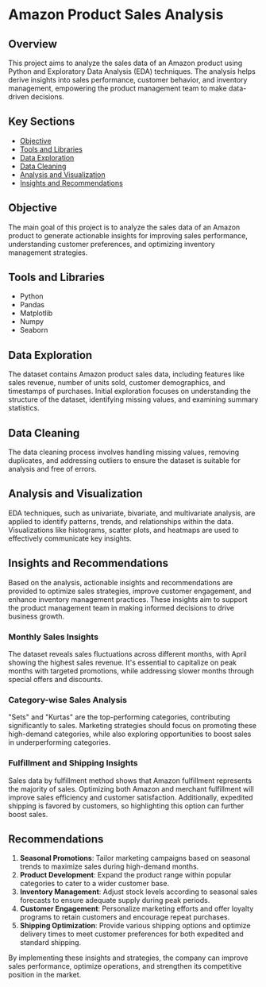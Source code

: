 # Amazon Product Sales Analysis

## Overview

This project aims to analyze the sales data of an Amazon product using Python and Exploratory Data Analysis (EDA) techniques. The analysis helps derive insights into sales performance, customer behavior, and inventory management, empowering the product management team to make data-driven decisions.

## Key Sections

- [Objective](#objective)
- [Tools and Libraries](#tools-and-libraries)
- [Data Exploration](#data-exploration)
- [Data Cleaning](#data-cleaning)
- [Analysis and Visualization](#analysis-and-visualization)
- [Insights and Recommendations](#insights-and-recommendations)

## Objective

The main goal of this project is to analyze the sales data of an Amazon product to generate actionable insights for improving sales performance, understanding customer preferences, and optimizing inventory management strategies.

## Tools and Libraries

- Python
- Pandas
- Matplotlib
- Numpy
- Seaborn

## Data Exploration

The dataset contains Amazon product sales data, including features like sales revenue, number of units sold, customer demographics, and timestamps of purchases. Initial exploration focuses on understanding the structure of the dataset, identifying missing values, and examining summary statistics.

## Data Cleaning

The data cleaning process involves handling missing values, removing duplicates, and addressing outliers to ensure the dataset is suitable for analysis and free of errors.

## Analysis and Visualization

EDA techniques, such as univariate, bivariate, and multivariate analysis, are applied to identify patterns, trends, and relationships within the data. Visualizations like histograms, scatter plots, and heatmaps are used to effectively communicate key insights.

## Insights and Recommendations

Based on the analysis, actionable insights and recommendations are provided to optimize sales strategies, improve customer engagement, and enhance inventory management practices. These insights aim to support the product management team in making informed decisions to drive business growth.

### Monthly Sales Insights

The dataset reveals sales fluctuations across different months, with April showing the highest sales revenue. It's essential to capitalize on peak months with targeted promotions, while addressing slower months through special offers and discounts.

### Category-wise Sales Analysis

"Sets" and "Kurtas" are the top-performing categories, contributing significantly to sales. Marketing strategies should focus on promoting these high-demand categories, while also exploring opportunities to boost sales in underperforming categories.

### Fulfillment and Shipping Insights

Sales data by fulfillment method shows that Amazon fulfillment represents the majority of sales. Optimizing both Amazon and merchant fulfillment will improve sales efficiency and customer satisfaction. Additionally, expedited shipping is favored by customers, so highlighting this option can further boost sales.

## Recommendations

1. **Seasonal Promotions**: Tailor marketing campaigns based on seasonal trends to maximize sales during high-demand months.
2. **Product Development**: Expand the product range within popular categories to cater to a wider customer base.
3. **Inventory Management**: Adjust stock levels according to seasonal sales forecasts to ensure adequate supply during peak periods.
4. **Customer Engagement**: Personalize marketing efforts and offer loyalty programs to retain customers and encourage repeat purchases.
5. **Shipping Optimization**: Provide various shipping options and optimize delivery times to meet customer preferences for both expedited and standard shipping.

By implementing these insights and strategies, the company can improve sales performance, optimize operations, and strengthen its competitive position in the market.
